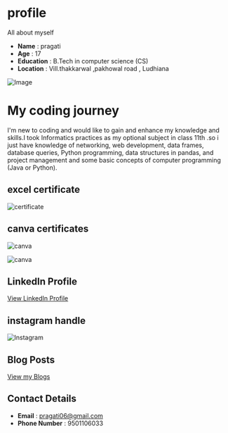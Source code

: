 # profile
All about myself 
- **Name** : pragati 
- **Age** : 17
- **Education** : B.Tech in computer science   (CS)
- **Location** : Vill.thakkarwal ,pakhowal road , Ludhiana

![Image](https://i.imghippo.com/files/2TX4j1721633801.jpg)

# My coding journey

I'm new to coding and would like to gain and enhance my knowledge and skills.I took Informatics practices as my optional subject in class 11th .so i just have knowledge of networking, web development, data frames, database queries, Python programming, data structures in pandas, and project management and some basic concepts of computer programming (Java or Python).

## excel certificate 
![certificate](https://d9jmtjs5r4cgq.cloudfront.net/ComplementaryCourseCertificate/5046776/original/Pragati_yadav20240721-75-15swme2.jpg)

## canva certificates 

![canva](https://i.imghippo.com/files/ro8Ez1721658822.jpg)

![canva](https://i.imghippo.com/files/Yebq51721658670.jpg)

## LinkedIn Profile
[View LinkedIn Profile](https://www.linkedin.com/in/pragati-yadav-876240319?utm_source=share&utm_campaign=share_via&utm_content=profile&utm_medium=android_app)

## instagram handle
![Instagram](https://www.instagram.com/itznotpragati?igsh=NDR4Mm1tM25sNTFo)

## Blog Posts 
[View my Blogs](my_experience/readme.md)

## Contact Details
- **Email** : pragati06@gmail.com
- **Phone Number** : 9501106033
